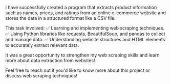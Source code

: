 I have successfully created a program that extracts product information such as names, prices, and ratings from an online e-commerce website and stores the data in a structured format like a CSV file. 

This task involved:
✅ Learning and implementing web scraping techniques.
✅ Using Python libraries like requests, BeautifulSoup, and pandas to collect and manage data.
✅ Understanding website structures and HTML elements to accurately extract relevant data.

It was a great opportunity to strengthen my web scraping skills and learn more about data extraction from websites! 

Feel free to reach out if you'd like to know more about this project or discuss web scraping techniques!
